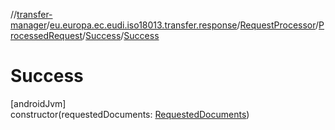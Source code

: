 //[transfer-manager](../../../../../index.md)/[eu.europa.ec.eudi.iso18013.transfer.response](../../../index.md)/[RequestProcessor](../../index.md)/[ProcessedRequest](../index.md)/[Success](index.md)/[Success](-success.md)

# Success

[androidJvm]\
constructor(requestedDocuments: [RequestedDocuments](../../../-requested-documents/index.md))
